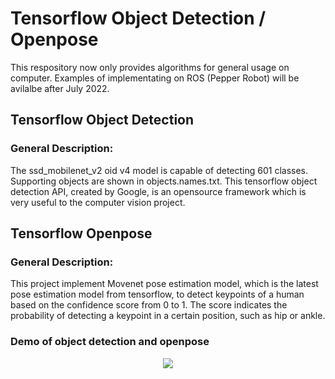 # Tensorflow Object Detection / Openpose

This respository now only provides algorithms for general usage on computer. 
Examples of implementating on ROS (Pepper Robot) will be avilalbe after July 2022. 

## Tensorflow Object Detection 
### General Description: 
The ssd_mobilenet_v2 oid v4 model is capable of detecting 601 classes. Supporting objects are shown in objects.names.txt. This tensorflow object detection API, created by Google, is an opensource framework which is very useful to the computer vision project. 

## Tensorflow Openpose
### General Description: 
This project implement Movenet pose estimation model, which is the latest pose estimation model from tensorflow, to detect keypoints of a human based on the confidence score from 0 to 1. The score indicates the probability of detecting a keypoint in a certain position, such as hip or ankle. 

### Demo of object detection and openpose
<p align="center"><img src="ironman.gif"\></p>
